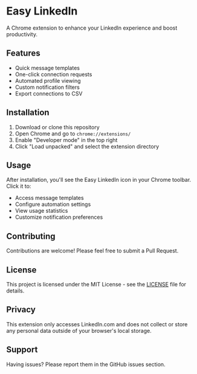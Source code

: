 # Easy LinkedIn

A Chrome extension to enhance your LinkedIn experience and boost productivity.

## Features

- Quick message templates
- One-click connection requests
- Automated profile viewing
- Custom notification filters
- Export connections to CSV

## Installation

1. Download or clone this repository
2. Open Chrome and go to `chrome://extensions/`
3. Enable "Developer mode" in the top right
4. Click "Load unpacked" and select the extension directory

## Usage

After installation, you'll see the Easy LinkedIn icon in your Chrome toolbar. Click it to:

- Access message templates
- Configure automation settings
- View usage statistics
- Customize notification preferences

## Contributing

Contributions are welcome! Please feel free to submit a Pull Request.

## License

This project is licensed under the MIT License - see the [LICENSE](LICENSE) file for details.

## Privacy

This extension only accesses LinkedIn.com and does not collect or store any personal data outside of your browser's local storage.

## Support

Having issues? Please report them in the GitHub issues section.

